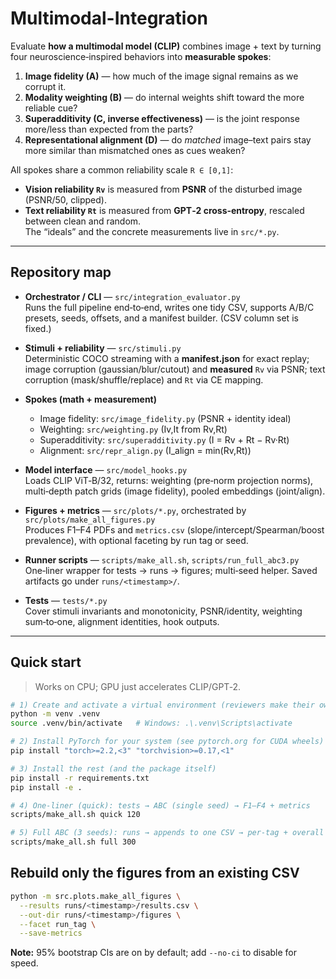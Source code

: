 # Multimodal-Integration

Evaluate **how a multimodal model (CLIP)** combines image + text by turning four neuroscience‑inspired behaviors into **measurable spokes**:

1. **Image fidelity (A)** — how much of the image signal remains as we corrupt it.  
2. **Modality weighting (B)** — do internal weights shift toward the more reliable cue?  
3. **Superadditivity (C, inverse effectiveness)** — is the joint response more/less than expected from the parts?  
4. **Representational alignment (D)** — do *matched* image–text pairs stay more similar than mismatched ones as cues weaken?

All spokes share a common reliability scale `R ∈ [0,1]`:  
- **Vision reliability `Rv`** is measured from **PSNR** of the disturbed image (PSNR/50, clipped).  
- **Text reliability `Rt`** is measured from **GPT‑2 cross‑entropy**, rescaled between clean and random.  
The “ideals” and the concrete measurements live in `src/*.py`.

---

## Repository map

- **Orchestrator / CLI** — `src/integration_evaluator.py`  
  Runs the full pipeline end‑to‑end, writes one tidy CSV, supports A/B/C presets, seeds, offsets, and a manifest builder. (CSV column set is fixed.)

- **Stimuli + reliability** — `src/stimuli.py`  
  Deterministic COCO streaming with a **manifest.json** for exact replay; image corruption (gaussian/blur/cutout) and **measured** `Rv` via PSNR; text corruption (mask/shuffle/replace) and `Rt` via CE mapping.

- **Spokes (math + measurement)**  
  - Image fidelity: `src/image_fidelity.py` (PSNR + identity ideal)  
  - Weighting: `src/weighting.py` (Iv,It from Rv,Rt)  
  - Superadditivity: `src/superadditivity.py` (I = Rv + Rt − Rv·Rt)  
  - Alignment: `src/repr_align.py` (I_align = min(Rv,Rt))

- **Model interface** — `src/model_hooks.py`  
  Loads CLIP ViT‑B/32, returns: weighting (pre‑norm projection norms), multi‑depth patch grids (image fidelity), pooled embeddings (joint/align).

- **Figures + metrics** — `src/plots/*.py`, orchestrated by `src/plots/make_all_figures.py`  
  Produces F1–F4 PDFs and `metrics.csv` (slope/intercept/Spearman/boost prevalence), with optional faceting by run tag or seed.

- **Runner scripts** — `scripts/make_all.sh`, `scripts/run_full_abc3.py`  
  One‑liner wrapper for tests → runs → figures; multi‑seed helper. Saved artifacts go under `runs/<timestamp>/`.

- **Tests** — `tests/*.py`  
  Cover stimuli invariants and monotonicity, PSNR/identity, weighting sum‑to‑one, alignment identities, hook outputs.

---

## Quick start

> Works on CPU; GPU just accelerates CLIP/GPT‑2.

```bash
# 1) Create and activate a virtual environment (reviewers make their own)
python -m venv .venv
source .venv/bin/activate   # Windows: .\.venv\Scripts\activate

# 2) Install PyTorch for your system (see pytorch.org for CUDA wheels)
pip install "torch>=2.2,<3" "torchvision>=0.17,<1"

# 3) Install the rest (and the package itself)
pip install -r requirements.txt
pip install -e .

# 4) One-liner (quick): tests → ABC (single seed) → F1–F4 + metrics
scripts/make_all.sh quick 120

# 5) Full ABC (3 seeds): runs → appends to one CSV → per-tag + overall figures
scripts/make_all.sh full 300
```


## Rebuild only the figures from an existing CSV
```bash
python -m src.plots.make_all_figures \
  --results runs/<timestamp>/results.csv \
  --out-dir runs/<timestamp>/figures \
  --facet run_tag \
  --save-metrics
```

**Note:** 95% bootstrap CIs are on by default; add `--no-ci` to disable for speed.

